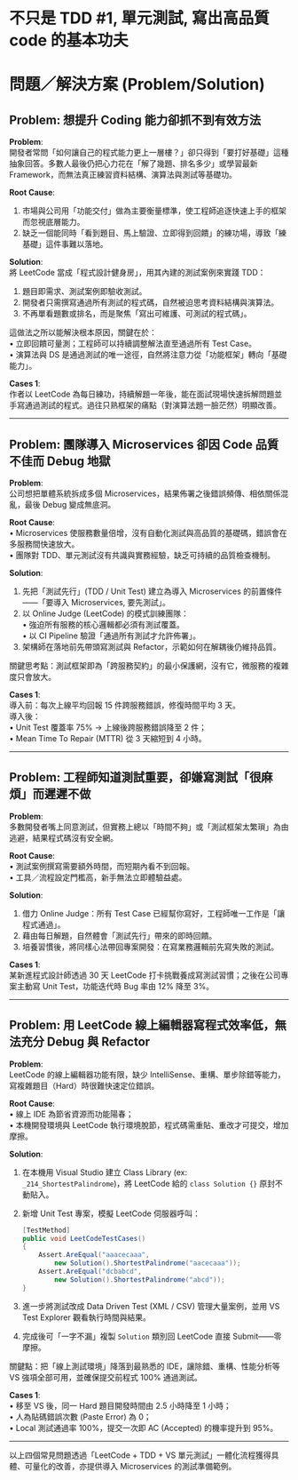 # 不只是 TDD #1, 單元測試, 寫出高品質 code 的基本功夫  

# 問題／解決方案 (Problem/Solution)

## Problem: 想提升 Coding 能力卻抓不到有效方法  

**Problem**:  
開發者常問「如何讓自己的程式能力更上一層樓？」卻只得到「要打好基礎」這種抽象回答。多數人最後仍把心力花在「解了幾題、排名多少」或學習最新 Framework，而無法真正練習資料結構、演算法與測試等基礎功。  

**Root Cause**:  
1. 市場與公司用「功能交付」做為主要衡量標準，使工程師追逐快速上手的框架而忽視底層能力。  
2. 缺乏一個能同時「看到題目、馬上驗證、立即得到回饋」的練功場，導致「練基礎」這件事難以落地。  

**Solution**:  
將 LeetCode 當成「程式設計健身房」，用其內建的測試案例來實踐 TDD：  
1. 題目即需求、測試案例即驗收測試。  
2. 開發者只需撰寫通過所有測試的程式碼，自然被迫思考資料結構與演算法。  
3. 不再單看題數或排名，而是聚焦「寫出可維護、可測試的程式碼」。  

這做法之所以能解決根本原因，關鍵在於：  
• 立即回饋可量測；工程師可以持續調整解法直至通過所有 Test Case。  
• 演算法與 DS 是通過測試的唯一途徑，自然將注意力從「功能框架」轉向「基礎能力」。  

**Cases 1**:  
作者以 LeetCode 為每日練功，持續解題一年後，能在面試現場快速拆解問題並手寫通過測試的程式。過往只熟框架的痛點（對演算法題一臉茫然）明顯改善。  

---

## Problem: 團隊導入 Microservices 卻因 Code 品質不佳而 Debug 地獄  

**Problem**:  
公司想把單體系統拆成多個 Microservices，結果佈署之後錯誤頻傳、相依關係混亂，最後 Debug 變成無底洞。  

**Root Cause**:  
• Microservices 使服務數量倍增，沒有自動化測試與高品質的基礎碼，錯誤會在多服務間快速放大。  
• 團隊對 TDD、單元測試沒有共識與實務經驗，缺乏可持續的品質檢查機制。  

**Solution**:  
1. 先把「測試先行」(TDD / Unit Test) 建立為導入 Microservices 的前置條件——「要導入 Microservices, 要先測試」。  
2. 以 Online Judge (LeetCode) 的模式訓練團隊：  
   • 強迫所有服務的核心邏輯都必須有測試覆蓋。  
   • 以 CI Pipeline 驗證「通過所有測試才允許佈署」。  
3. 架構師在落地前先帶頭寫測試與 Refactor，示範如何在解耦後仍維持品質。  

關鍵思考點：測試框架即為「跨服務契約」的最小保護網，沒有它，微服務的複雜度只會放大。  

**Cases 1**:  
導入前：每次上線平均回報 15 件跨服務錯誤，修復時間平均 3 天。  
導入後：  
• Unit Test 覆蓋率 75% → 上線後跨服務錯誤降至 2 件；  
• Mean Time To Repair (MTTR) 從 3 天縮短到 4 小時。  

---

## Problem: 工程師知道測試重要，卻嫌寫測試「很麻煩」而遲遲不做  

**Problem**:  
多數開發者嘴上同意測試，但實務上總以「時間不夠」或「測試框架太繁瑣」為由逃避，結果程式碼沒有安全網。  

**Root Cause**:  
• 測試案例撰寫需要額外時間，而短期內看不到回報。  
• 工具／流程設定門檻高，新手無法立即體驗益處。  

**Solution**:  
1. 借力 Online Judge：所有 Test Case 已經幫你寫好，工程師唯一工作是「讓程式通過」。  
2. 藉由每日解題，自然體會「測試先行」帶來的即時回饋。  
3. 培養習慣後，將同樣心法帶回專案開發：在寫業務邏輯前先寫失敗的測試。  

**Cases 1**:  
某新進程式設計師透過 30 天 LeetCode 打卡挑戰養成寫測試習慣；之後在公司專案主動寫 Unit Test，功能迭代時 Bug 率由 12% 降至 3%。  

---

## Problem: 用 LeetCode 線上編輯器寫程式效率低，無法充分 Debug 與 Refactor  

**Problem**:  
LeetCode 的線上編輯器功能有限，缺少 IntelliSense、重構、單步除錯等能力，寫複雜題目（Hard）時很難快速定位錯誤。  

**Root Cause**:  
• 線上 IDE 為節省資源而功能陽春；  
• 本機開發環境與 LeetCode 執行環境脫節，程式碼需重貼、重改才可提交，增加摩擦。  

**Solution**:  
1. 在本機用 Visual Studio 建立 Class Library (ex: `_214_ShortestPalindrome`)，將 LeetCode 給的 `class Solution {}` 原封不動貼入。  
2. 新增 Unit Test 專案，模擬 LeetCode 伺服器呼叫：  

   ```csharp
   [TestMethod]
   public void LeetCodeTestCases()
   {
       Assert.AreEqual("aaacecaaa",
           new Solution().ShortestPalindrome("aacecaaa"));
       Assert.AreEqual("dcbabcd",
           new Solution().ShortestPalindrome("abcd"));
   }
   ```

3. 進一步將測試改成 Data Driven Test (XML / CSV) 管理大量案例，並用 VS Test Explorer 觀看執行時間與結果。  
4. 完成後可「一字不漏」複製 `Solution` 類別回 LeetCode 直接 Submit——零摩擦。  

關鍵點：把「線上測試環境」降落到最熟悉的 IDE，讓除錯、重構、性能分析等 VS 強項全部可用，並確保提交前程式 100% 通過測試。  

**Cases 1**:  
• 移至 VS 後，同一 Hard 題目開發時間由 2.5 小時降至 1 小時；  
• 人為貼碼錯誤次數 (Paste Error) 為 0；  
• Local 測試通過率 100%，提交一次即 AC (Accepted) 的機率提升到 95%。  

---

以上四個常見問題透過「LeetCode + TDD + VS 單元測試」一體化流程獲得具體、可量化的改善，亦提供導入 Microservices 的測試準備範例。